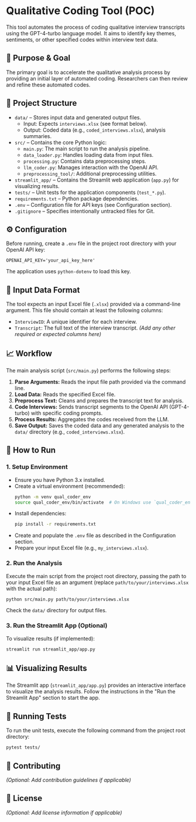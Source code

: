 # Qualitative Coding Tool (POC)

This tool automates the process of coding qualitative interview transcripts using the GPT-4-turbo language model. It aims to identify key themes, sentiments, or other specified codes within interview text data.

## 🎯 Purpose & Goal
The primary goal is to accelerate the qualitative analysis process by providing an initial layer of automated coding. Researchers can then review and refine these automated codes.

## 📂 Project Structure
- `data/` – Stores input data and generated output files.
  - Input: Expects `interviews.xlsx` (see format below).
  - Output: Coded data (e.g., `coded_interviews.xlsx`), analysis summaries.
- `src/` – Contains the core Python logic:
  - `main.py`: The main script to run the analysis pipeline.
  - `data_loader.py`: Handles loading data from input files.
  - `processing.py`: Contains data preprocessing steps.
  - `llm_coder.py`: Manages interaction with the OpenAI API.
  - `preprocessing_tool/`: Additional preprocessing utilities.
- `streamlit_app/` – Contains the Streamlit web application (`app.py`) for visualizing results.
- `tests/` – Unit tests for the application components (`test_*.py`).
- `requirements.txt` – Python package dependencies.
- `.env` – Configuration file for API keys (see Configuration section).
- `.gitignore` – Specifies intentionally untracked files for Git.

## ⚙️ Configuration
Before running, create a `.env` file in the project root directory with your OpenAI API key:
```env
OPENAI_API_KEY='your_api_key_here'
```
The application uses `python-dotenv` to load this key.

## 💾 Input Data Format
The tool expects an input Excel file (`.xlsx`) provided via a command-line argument. This file should contain at least the following columns:
- `InterviewID`: A unique identifier for each interview.
- `Transcript`: The full text of the interview transcript.
*(Add any other required or expected columns here)*

## 📈 Workflow
The main analysis script (`src/main.py`) performs the following steps:
1. **Parse Arguments:** Reads the input file path provided via the command line.
2. **Load Data:** Reads the specified Excel file.
3. **Preprocess Text:** Cleans and prepares the transcript text for analysis.
4. **Code Interviews:** Sends transcript segments to the OpenAI API (GPT-4-turbo) with specific coding prompts.
5. **Process Results:** Aggregates the codes received from the LLM.
6. **Save Output:** Saves the coded data and any generated analysis to the `data/` directory (e.g., `coded_interviews.xlsx`).

## 🚀 How to Run

### 1. Setup Environment
- Ensure you have Python 3.x installed.
- Create a virtual environment (recommended):
  ```bash
  python -m venv qual_coder_env
  source qual_coder_env/bin/activate  # On Windows use `qual_coder_env\Scripts\activate`
  ```
- Install dependencies:
  ```bash
  pip install -r requirements.txt
  ```
- Create and populate the `.env` file as described in the Configuration section.
- Prepare your input Excel file (e.g., `my_interviews.xlsx`).

### 2. Run the Analysis
Execute the main script from the project root directory, passing the path to your input Excel file as an argument (replace `path/to/your/interviews.xlsx` with the actual path):
```bash
python src/main.py path/to/your/interviews.xlsx
```
Check the `data/` directory for output files.

### 3. Run the Streamlit App (Optional)
To visualize results (if implemented):
```bash
streamlit run streamlit_app/app.py
```

## 📊 Visualizing Results
The Streamlit app (`streamlit_app/app.py`) provides an interactive interface to visualize the analysis results. Follow the instructions in the "Run the Streamlit App" section to start the app.

## 🧪 Running Tests
To run the unit tests, execute the following command from the project root directory:
```bash
pytest tests/
```

## 🤝 Contributing
*(Optional: Add contribution guidelines if applicable)*

## 📄 License
*(Optional: Add license information if applicable)*